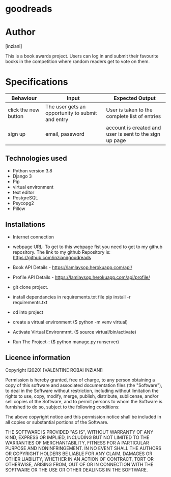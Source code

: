 # goodreads

# Author 
[inziani]

This is a book awards project. Users can log in and submit their favourite books in the competition where random readers get to vote on them.



# Specifications

|Behaviour| Input |Expected Output|
|---------|-------|---------------|
|click the new button | The user gets an opportunity to submit and entry| User is taken to the complete list of entries|
|sign up| email, password | account is created and user is sent to the sign up page



## Technologies used  

- Python version 3.8
- Django 3
- Pip
- virtual environment
- text editor
- PostgreSQL
- Psycopg2
- Pillow

## Installations

- Internet connection

- webpage URL: To get to this webpage fist you need to get to my github repository. The link to my github Repository is: https://github.com/inziani/goodreads

- Book API Details - https://lamlavsop.herokuapp.com/api/
- Profile API  Details - https://lamlavsop.herokuapp.com/api/profile/

- git clone project.

- install dependancies in requirements.txt file pip install -r requirements.txt

- cd into project

- create a virtual environment ($ python -m venv virtual)

- Activate Virtual Environmrnt. ($ source virtual/bin/activate)

- Run The Project-: ($ python manage.py runserver)

## Licence information

Copyright [2020] [VALENTINE ROBAI INZIANI]

Permission is hereby granted, free of charge, to any person obtaining a copy of this software and associated documentation files (the "Software"), to deal in the Software without restriction, including without limitation the rights to use, copy, modify, merge, publish, distribute, sublicense, and/or sell copies of the Software, and to permit persons to whom the Software is furnished to do so, subject to the following conditions:

The above copyright notice and this permission notice shall be included in all copies or substantial portions of the Software.

THE SOFTWARE IS PROVIDED "AS IS", WITHOUT WARRANTY OF ANY KIND, EXPRESS OR IMPLIED, INCLUDING BUT NOT LIMITED TO THE WARRANTIES OF MERCHANTABILITY, FITNESS FOR A PARTICULAR PURPOSE AND NONINFRINGEMENT. IN NO EVENT SHALL THE AUTHORS OR COPYRIGHT HOLDERS BE LIABLE FOR ANY CLAIM, DAMAGES OR OTHER LIABILITY, WHETHER IN AN ACTION OF CONTRACT, TORT OR OTHERWISE, ARISING FROM, OUT OF OR IN CONNECTION WITH THE SOFTWARE OR THE USE OR OTHER DEALINGS IN THE SOFTWARE.
